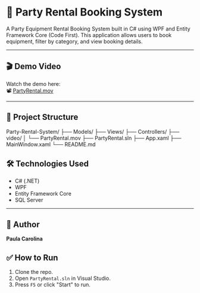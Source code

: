 # 🎪 Party Rental Booking System

A Party Equipment Rental Booking System built in C# using WPF and Entity Framework Core (Code First). This application allows users to book equipment, filter by category, and view booking details.

---

## 🎬 Demo Video

Watch the demo here:  
📽️ [PartyRental.mov](video/PartyRental.mov)

---

## 📁 Project Structure

Party-Rental-System/
├── Models/
├── Views/
├── Controllers/
├── video/
│   └── PartyRental.mov
├── PartyRental.sln
├── App.xaml
├── MainWindow.xaml
└── README.md


## 🛠️ Technologies Used

- C# (.NET)
- WPF
- Entity Framework Core
- SQL Server

---

## 👤 Author

**Paula Carolina**  

## ✅ How to Run

1. Clone the repo.
2. Open `PartyRental.sln` in Visual Studio.
3. Press `F5` or click "Start" to run.
